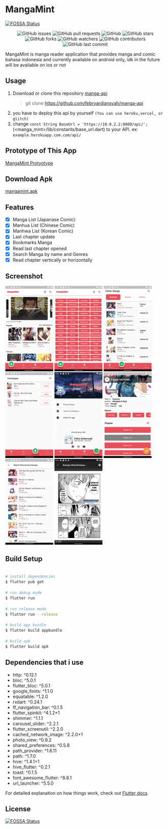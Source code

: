 # MangaMint
[![FOSSA Status](https://app.fossa.com/api/projects/git%2Bgithub.com%2Fdeathdies%2Fmanga.svg?type=shield)](https://app.fossa.com/projects/git%2Bgithub.com%2Fdeathdies%2Fmanga?ref=badge_shield)


<p align="center">
<img alt="GitHub issues" src="https://img.shields.io/github/issues/febryardiansyah/manga_mint">
<img alt="GitHub pull requests" src="https://img.shields.io/github/issues-pr/febryardiansyah/manga_mint">
<img alt="GitHub" src="https://img.shields.io/github/license/febryardiansyah/manga_mint"> 
<img alt="GitHub stars" src="https://img.shields.io/github/stars/febryardiansyah/manga_mint">
<img alt="GitHub forks" src="https://img.shields.io/github/forks/febryardiansyah/manga_mint">
<img alt="GitHub watchers" src="https://img.shields.io/github/watchers/febryardiansyah/manga_mint">
<img alt="GitHub contributors" src="https://img.shields.io/github/contributors/febryardiansyah/manga_mint">
<img alt="GitHub last commit" src="https://img.shields.io/github/last-commit/febryardiansyah/manga_mint">
</p>

MangaMint is manga reader application that provides manga and comic bahasa indonesia and currently
available on android only, idk in the future will be available on ios or not

## Usage
1. Download or clone this repository [manga-api](https://github.com/febryardiansyah/manga-api)
    > git clone https://github.com/febryardiansyah/manga-api
2. you have to deploy this api by yourself `(You can use heroku,vercel, or glitch)`
2. change `const String BaseUrl = 'https://10.0.2.2:8000/api/';` (<manga_mint>/lib/constants/base_url.dart) to your API. ex: `example.herokuapp.com.com/api/`

## Prototype of This App
[MangaMint Protyotype](https://www.figma.com/proto/tEwOEwAIycAuWfMOCffG3w/customDesign?node-id=591%3A3&scaling=scale-down)

## Download Apk
[mangamint.apk](https://github.com/febryardiansyah/manga_mint/releases/tag/v.1.0)

## Features
- [x] Manga List (Japanase Comic)
- [x] Manhua List (Chinese Comic)
- [x] Manhwa List (Korean Comic)
- [x] Last chapter update
- [x] Bookmarks Manga
- [x] Read last chapter opened
- [x] Search Manga by name and Genres
- [x] Read chapter vertically or horizontally

## Screenshot
<img src="assets/ss/ss1.png" width="30%"> <img src="assets/ss/ss2.png" width="30%">
<img src="assets/ss/ss3.png" width="30%"> <img src="assets/ss/ss4.png" width="30%">
<img src="assets/ss/ss5.png" width="30%"> <img src="assets/ss/ss6.png" width="30%">
<img src="assets/ss/ss7.png" width="30%"> <img src="assets/ss/ss8.png" width="30%">

## Build Setup
``` bash

# install dependencies
$ flutter pub get

# run debug mode
$ flutter run

# run release mode
$ flutter run --release

# build app bundle
$ flutter build appbundle

# build apk
$ flutter build apk

```
## Dependencies that i use
- http: ^0.12.1
- bloc: ^5.0.1
- flutter_bloc: ^5.0.1
- google_fonts: ^1.1.0
- equatable: ^1.2.0
- rxdart: ^0.24.1
- ff_navigation_bar: ^0.1.5
- flutter_spinkit: ^4.1.2+1
- shimmer: ^1.1.1
- carousel_slider: ^2.2.1
- flutter_screenutil: ^2.2.0
- cached_network_image: ^2.2.0+1
- photo_view: ^0.9.2
- shared_preferences: ^0.5.8
- path_provider: ^1.6.11
- path: ^1.7.0
- hive: ^1.4.1+1
- hive_flutter: ^0.2.1
- toast: ^0.1.5
- font_awesome_flutter: ^8.8.1
- url_launcher: ^5.5.0

For detailed explanation on how things work, check out [Flutter docs](https://flutter.dev/docs).



## License
[![FOSSA Status](https://app.fossa.com/api/projects/git%2Bgithub.com%2Fdeathdies%2Fmanga.svg?type=large)](https://app.fossa.com/projects/git%2Bgithub.com%2Fdeathdies%2Fmanga?ref=badge_large)